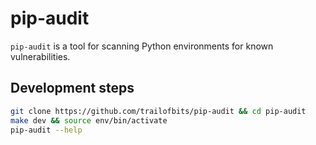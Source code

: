 pip-audit
=========

`pip-audit` is a tool for scanning Python environments for known vulnerabilities.


## Development steps

```bash
git clone https://github.com/trailofbits/pip-audit && cd pip-audit
make dev && source env/bin/activate
pip-audit --help
```
